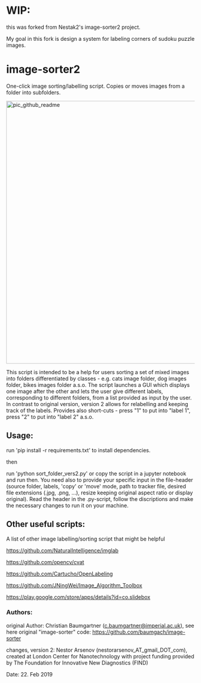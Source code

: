 # WIP:
this was forked from Nestak2's image-sorter2 project.

My goal in this fork is design a system for labeling corners of sudoku puzzle images.


# image-sorter2
One-click image sorting/labelling script. Copies or moves images from a folder into subfolders.

<img width="700" alt="pic_github_readme" src="https://user-images.githubusercontent.com/16193553/53246066-89bfd680-36a7-11e9-9eaf-9adee0b8efa1.png">


This script is intended to be a help for users sorting a set of mixed images into folders differentiated by classes - e.g. cats image folder, dog images folder, bikes images folder a.s.o. The script launches a GUI which displays one image after the other and lets the user give different labels, corresponding to different folders, from a list provided as input by the user. In contrast to original version, version 2 allows for relabelling and keeping track of the labels. Provides also short-cuts - press "1" to put into "label 1", press "2" to put into "label 2" a.s.o.

## Usage:

run 'pip install -r requirements.txt' to install dependencies. 

then

run 'python sort_folder_vers2.py' or copy the script in a jupyter notebook and run then. You need also to provide your specific input in the file-header (source folder, labels, 'copy' or 'move' mode, path to tracker file, desired file extensions (.jpg, .png, ...), resize keeping original aspect ratio or display original). Read the header in the .py-script, follow the discriptions and make the necessary changes to run it on your machine.

## Other useful scripts:
A list of other image labelling/sorting script that might be helpful

https://github.com/NaturalIntelligence/imglab

https://github.com/opencv/cvat

https://github.com/Cartucho/OpenLabeling

https://github.com/JNingWei/Image_Algorithm_Toolbox

https://play.google.com/store/apps/details?id=co.slidebox

### Authors:
original Author: Christian Baumgartner (c.baumgartner@imperial.ac.uk),
see here original "image-sorter" code: https://github.com/baumgach/image-sorter

changes, version 2: Nestor Arsenov (nestorarsenov_AT_gmail_DOT_com), created at London Center for Nanotechnology with project funding provided by The Foundation for Innovative New Diagnostics (FIND)

Date: 22. Feb 2019
